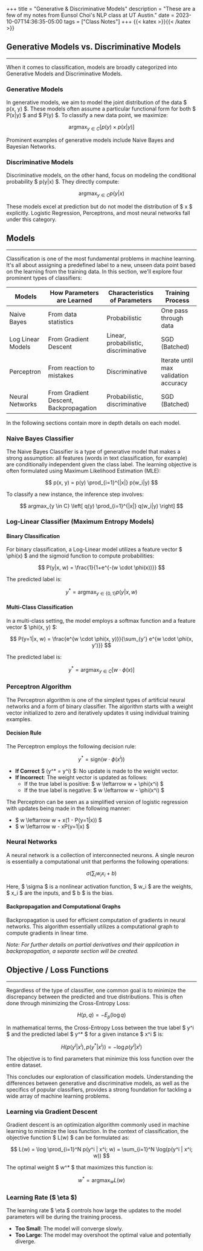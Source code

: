 +++
title = "Generative & Discriminative Models"
description = "These are a few of my notes from Eunsol Choi's NLP class at UT Austin."
date = 2023-10-07T14:36:35-05:00
tags = ["Class Notes"]
+++
{{< katex >}}{{< /katex >}}



## Generative Models vs. Discriminative Models
---

When it comes to classification, models are broadly categorized into Generative Models and Discriminative Models.

### Generative Models

In generative models, we aim to model the joint distribution of the data $ p(x, y) $. These models often assume a particular functional form for both $ P(x|y) $ and $ P(y) $. To classify a new data point, we maximize:

$$
\text{argmax}_{y \in C} \left[ p(y) \times p(x|y) \right]
$$

Prominent examples of generative models include Naive Bayes and Bayesian Networks.

### Discriminative Models

Discriminative models, on the other hand, focus on modeling the conditional probability $ p(y|x) $. They directly compute:

$$
\text{argmax}_{y \in C} p(y|x)
$$

These models excel at prediction but do not model the distribution of $ x $ explicitly. Logistic Regression, Perceptrons, and most neural networks fall under this category.



## Models
---
Classification is one of the most fundamental problems in machine learning. It's all about assigning a predefined label to a new, unseen data point based on the learning from the training data. In this section, we'll explore four prominent types of classifiers:


| Models             | How Parameters are Learned | Characteristics of Parameters     | Training Process                  |
|--------------------|----------------------------|----------------------------------|----------------------------------|
| Naive Bayes        | From data statistics       | Probabilistic                    | One pass through data            |
| Log Linear Models  | From Gradient Descent      | Linear, probabilistic, discriminative | SGD (Batched)        |
| Perceptron         | From reaction to mistakes  | Discriminative                   | Iterate until max validation accuracy  |
| Neural Networks    | From Gradient Descent, Backpropagation | Probabilistic, discriminative | SGD (Batched)  |

In the following sections contain more in depth details on each model.

### Naive Bayes Classifier

The Naive Bayes Classifier is a type of generative model that makes a strong assumption: all features (words in text classification, for example) are conditionally independent given the class label. The learning objective is often formulated using Maximum Likelihood Estimation (MLE):

$$
p(x, y) = p(y) \prod_{i=1}^{|x|} p(w_i|y)
$$

To classify a new instance, the inference step involves:

$$
argmax_{y \in C} \left[ q(y) \prod_{i=1}^{|x|} q(w_i|y) \right]
$$

### Log-Linear Classifier (Maximum Entropy Models)

#### Binary Classification
For binary classification, a Log-Linear model utilizes a feature vector $ \phi(x) $ and the sigmoid function to compute probabilities:

$$
P(y|x, w) = \frac{1}{1+e^{-(w \cdot \phi(x))}}
$$

The predicted label is:

$$
y^* = \text{argmax}_{y \in \{0, 1\}} p(y|x, w)
$$

#### Multi-Class Classification
In a multi-class setting, the model employs a softmax function and a feature vector $ \phi(x, y) $:

$$
P(y=1|x, w) = \frac{e^{w \cdot \phi(x, y)}}{\sum_{y'} e^{w \cdot \phi(x, y')}}
$$

The predicted label is:

$$
y^* = \text{argmax}_{y \in C} \left[ w \cdot \phi(x) \right]
$$

### Perceptron Algorithm

The Perceptron algorithm is one of the simplest types of artificial neural networks and a form of binary classifier. The algorithm starts with a weight vector initialized to zero and iteratively updates it using individual training examples.

#### Decision Rule
The Perceptron employs the following decision rule:

$$
y^* = \text{sign}(w \cdot \phi(x^i))
$$

- **If Correct** $ (y^* = y^i) $: No update is made to the weight vector.
- **If Incorrect**: The weight vector is updated as follows:
  - If the true label is positive: $ w \leftarrow w + \phi(x^i) $
  - If the true label is negative: $ w \leftarrow w - \phi(x^i) $

The Perceptron can be seen as a simplified version of logistic regression with updates being made in the following manner:

- $ w \leftarrow w + x(1 - P(y=1|x)) $
- $ w \leftarrow w - xP(y=1|x) $

### Neural Networks

A neural network is a collection of interconnected neurons. A single neuron is essentially a computational unit that performs the following operations:

$$
\sigma\left(\sum_i w_i x_i + b\right)
$$

Here, $ \sigma $ is a nonlinear activation function, $ w_i $ are the weights, $ x_i $ are the inputs, and $ b $ is the bias.

#### Backpropagation and Computational Graphs

Backpropagation is used for efficient computation of gradients in neural networks. This algorithm essentially utilizes a computational graph to compute gradients in linear time.

*Note: For further details on partial derivatives and their application in backpropagation, a separate section will be created.*



## Objective / Loss Functions
---

Regardless of the type of classifier, one common goal is to minimize the discrepancy between the predicted and true distributions. This is often done through minimizing the Cross-Entropy Loss:

$$
H(p, q) = - E_p(\log q)
$$

In mathematical terms, the Cross-Entropy Loss between the true label $ y^i $ and the predicted label $ y^* $ for a given instance $ x^i $ is:

$$
H(p(y^i|x^i), p(y^*|x^i)) = - \log p(y^i|x^i)
$$

The objective is to find parameters that minimize this loss function over the entire dataset.

This concludes our exploration of classification models. Understanding the differences between generative and discriminative models, as well as the specifics of popular classifiers, provides a strong foundation for tackling a wide array of machine learning problems.

### Learning via Gradient Descent

Gradient descent is an optimization algorithm commonly used in machine learning to minimize the loss function. In the context of classification, the objective function $ L(w) $ can be formulated as:

$$
L(w) = \log \prod_{i=1}^N p(y^i | x^i; w) = \sum_{i=1}^N \log(p(y^i | x^i; w))
$$

The optimal weight $ w^* $ that maximizes this function is:

$$
w^* = \text{argmax}_w L(w)
$$

### Learning Rate ($ \eta $)

The learning rate $ \eta $ controls how large the updates to the model parameters will be during the training process.

- **Too Small**: The model will converge slowly.
- **Too Large**: The model may overshoot the optimal value and potentially diverge.
